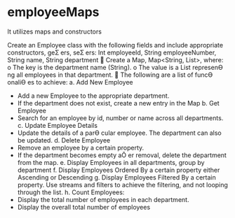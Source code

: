 # employeeMaps
It utilizes maps and constructors

Create an Employee class with the following fields and include appropriate constructors, geƩ ers, 
seƩ ers: 
Int employeeId, String employeeNumber, String name, String department 
 Create a Map, Map<String, List<Employee>>, where: 
o The key is the department name (String). 
o The value is a List<Employee> represenƟ ng all employees in that department.
 The following are a list of funcƟ onaliƟ es to achieve: 
a. Add New Employee 
- Add a new Employee to the appropriate department. 
- If the department does not exist, create a new entry in the Map 
b. Get Employee 
- Search for an employee by id, number or name across all departments. 
c. Update Employee Details 
- Update the details of a parƟ cular employee. The department can also be updated. 
d. Delete Employee 
- Remove an employee by a certain property. 
- If the department becomes empty aŌ er removal, delete the department from the map.
e. Display Employees in all departments, group by department 
f. Display Employees Ordered By a certain property either Ascending or Descending 
g. Display Employees Filtered By a certain property. Use streams and filters to achieve the 
filtering, and not looping through the list. 
h. Count Employees: 
- Display the total number of employees in each department. 
- Display the overall total number of employees
